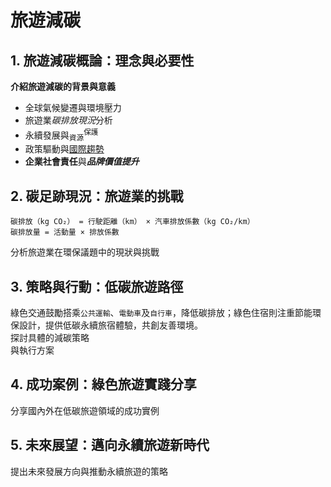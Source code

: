 # 旅遊減碳
## 1. 旅遊減碳概論：理念與必要性
**介紹旅遊減碳的背景與意義**
- 全球氣候變遷與環境壓力
- 旅遊業*碳排放現況*分析
- 永續發展與<sub>資源</sub><sup>保護</sup>
- 政策驅動與<ins>國際趨勢</ins>
- **企業社會責任**與***品牌價值提升***
## 2. 碳足跡現況：旅遊業的挑戰
```
碳排放（kg CO₂） = 行駛距離（km） × 汽車排放係數（kg CO₂/km）
碳排放量 = 活動量 × 排放係數
```
分析旅遊業在環保議題中的現狀與挑戰
## 3. 策略與行動：低碳旅遊路徑
綠色交通鼓勵搭乘`公共運輸`、`電動車`及`自行車`，降低碳排放；綠色住宿則注重節能環保設計，提供低碳永續旅宿體驗，共創友善環境。\
探討具體的減碳策略\
與執行方案
## 4. 成功案例：綠色旅遊實踐分享
分享國內外在低碳旅遊領域的成功實例
## 5. 未來展望：邁向永續旅遊新時代
提出未來發展方向與推動永續旅遊的策略
